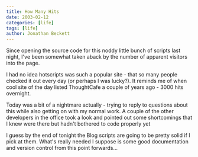 ```yaml
---
title: How Many Hits
date: 2003-02-12
categories: [life]
tags: [life]
author: Jonathan Beckett
---
```


Since opening the source code for this noddy little bunch of scripts last night, I've been somewhat taken aback by the number of apparent visitors into the page.

I had no idea hotscripts was such a popular site - that so many people checked it out every day (or perhaps I was lucky?). It reminds me of when cool site of the day listed ThoughtCafe a couple of years ago - 3000 hits overnight.

Today was a bit of a nightmare actually - trying to reply to questions about this while also getting on with my normal work. A couple of the other developers in the office took a look and pointed out some shortcomings that I knew were there but hadn't bothered to code properly yet 

I guess by the end of tonight the Blog scripts are going to be pretty solid if I pick at them. What's really needed I suppose is some good documentation and version control from this point forwards...